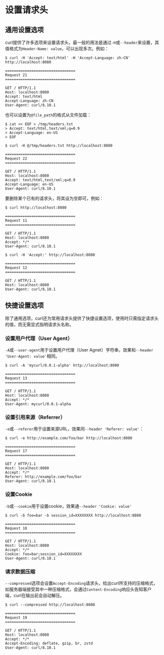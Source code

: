 # 设置请求头

## 通用设置选项

curl提供了许多选项来设置请求头，最一般的用法是通过`-H`或`--header`来设置，其值格式为`Header-Name: value`，可以出现多次。例如：

```shell
$ curl -H 'Accept: text/html' -H 'Accept-Language: zh-CN' http://localhost:8080

================================
Request 21
================================

GET / HTTP/1.1
Host: localhost:8080
Accept: text/html
Accept-Language: zh-CN
User-Agent: curl/8.10.1
```

也可以设置为`@file_path`的格式从文件加载：

```shell
$ cat << EOF > /tmp/headers.txt
> Accept: text/html,text/xml;q=0.9
> Accept-Language: en-US
> EOF

$ curl -H @/tmp/headers.txt http://localhost:8080

================================
Request 22
================================

GET / HTTP/1.1
Host: localhost:8080
Accept: text/html,text/xml;q=0.9
Accept-Language: en-US
User-Agent: curl/8.10.1
```

要删除某个已有的请求头，将其设为空即可，例如：

```shell
$ curl http://localhost:8080

================================
Request 11
================================

GET / HTTP/1.1
Host: localhost:8080
Accept: */*
User-Agent: curl/8.10.1

$ curl -H 'Accept:' http://localhost:8080

================================
Request 12
================================

GET / HTTP/1.1
Host: localhost:8080
User-Agent: curl/8.10.1
```

## 快捷设置选项

除了通用选项，curl还为常用请求头提供了快捷设置选项，使用时只需指定请求头的值，而无需显式指明请求头名称。

### 设置用户代理（User Agent）
`-A`或`--user-agent`用于设置用户代理（User Agnet）字符串，效果和`--header 'User-Agent: value'`相同。

```shell
$ curl -A 'mycurl/0.0.1-alpha' http://localhost:8080

================================
Request 13
================================

GET / HTTP/1.1
Host: localhost:8080
Accept: */*
User-Agent: mycurl/0.0.1-alpha
```

### 设置引用来源（Referrer）

`-e`或`--referer`用于设置来源URL，效果同`--header 'Referer: value'`：

```shell
$ curl -e http://example.com/foo/bar http://localhost:8080

================================
Request 17
================================

GET / HTTP/1.1
Host: localhost:8080
Accept: */*
Referer: http://example.com/foo/bar
User-Agent: curl/8.10.1
```

### 设置Cookie

`-b`或`--cookie`用于设置cookie，效果通`--header 'Cookie: value'`

```shell
$ curl -b foo=bar -b session_id=XXXXXXXX http://localhost:8080

================================
Request 18
================================

GET / HTTP/1.1
Host: localhost:8080
Accept: */*
Cookie: foo=bar;session_id=XXXXXXXX
User-Agent: curl/8.10.1
```

### 请求数据压缩

`--compressed`选项会设置`Accept-Encoding`请求头，给出curl所支持的压缩格式，如服务器端接受其中一种压缩格式，会通过`Content-Encoding`响应头告知客户端，curl在输出前会自动解压。

```shell
$ curl --compressed http://localhost:8080

================================
Request 19
================================

GET / HTTP/1.1
Host: localhost:8080
Accept: */*
Accept-Encoding: deflate, gzip, br, zstd
User-Agent: curl/8.10.1
```
